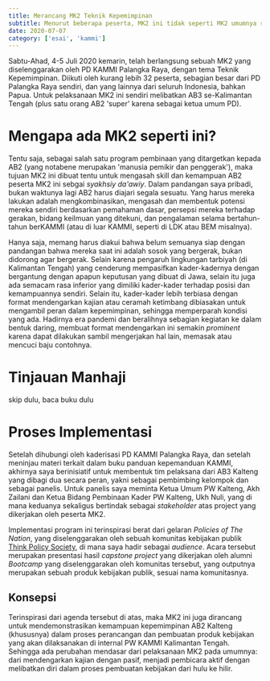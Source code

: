 ```yaml
---
title: Merancang MK2 Teknik Kepemimpinan
subtitle: Menurut beberapa peserta, MK2 ini tidak seperti MK2 umumnya sepanjang era pandemi. Apa yang berbeda?
date: 2020-07-07
category: ['esai', 'kammi']
---
```


Sabtu-Ahad, 4-5 Juli 2020 kemarin, telah berlangsung sebuah MK2 yang diselenggarakan oleh PD KAMMI Palangka Raya, dengan tema Teknik Kepemimpinan. Diikuti oleh kurang lebih 32 peserta, sebagian besar dari PD Palangka Raya sendiri, dan yang lainnya dari seluruh Indonesia, bahkan Papua. Untuk pelaksanaan MK2 ini sendiri melibatkan AB3 se-Kalimantan Tengah (plus satu orang AB2 'super' karena sebagai ketua umum PD).

# Mengapa ada MK2 seperti ini?

Tentu saja, sebagai salah satu program pembinaan yang ditargetkan kepada AB2 (yang notabene merupakan 'manusia pemikir dan penggerak'), maka tujuan MK2 ini dibuat tentu untuk mengasah skill dan kemampuan AB2 peserta MK2 ini sebgai *syakhsiy da'awiy*. Dalam pandangan saya pribadi, bukan waktunya lagi AB2 harus diajari segala sesuatu. Yang harus mereka lakukan adalah mengkombinasikan, mengasah dan membentuk potensi mereka sendiri berdasarkan pemahaman dasar, persepsi mereka terhadap gerakan, bidang keilmuan yang ditekuni, dan pengalaman selama bertahun-tahun berKAMMI (atau di luar KAMMI, seperti di LDK atau BEM misalnya).

Hanya saja, memang harus diakui bahwa belum semuanya siap dengan pandangan bahwa mereka saat ini adalah sosok yang bergerak, bukan didorong agar bergerak. Selain karena pengaruh lingkungan tarbiyah (di Kalimantan Tengah) yang cenderung mempasifkan kader-kadernya dengan bergantung dengan apapun keputusan yang dibuat di Jawa, selain itu juga ada semacam rasa inferior yang dimiliki kader-kader terhadap posisi dan kemampuannya sendiri. Selain itu, kader-kader lebih terbiasa dengan format mendengarkan kajian atau ceramah ketimbang dibiasakan untuk mengambil peran dalam kepemimpinan, sehingga memperparah kondisi yang ada. Hadirnya era pandemi dan beralihnya sebagian kegiatan ke dalam bentuk daring, membuat format mendengarkan ini semakin *prominent* karena dapat dilakukan sambil mengerjakan hal lain, memasak atau mencuci baju contohnya.

# Tinjauan Manhaji

skip dulu, baca buku dulu

# Proses Implementasi

Setelah dihubungi oleh kaderisasi PD KAMMI Palangka Raya, dan setelah meninjau materi terkait dalam buku panduan kepemanduan KAMMI, akhirnya saya berinisiatif untuk membentuk tim pelaksana dari AB3 Kalteng yang dibagi dua secara peran, yakni sebagai pembimbing kelompok dan sebagai panelis. Untuk panelis saya meminta Ketua Umum PW Kalteng, Akh Zailani dan Ketua Bidang Pembinaan Kader PW Kalteng, Ukh Nuli, yang di mana keduanya sekaligus bertindak sebagai *stakeholder* atas project yang dikerjakan oleh peserta MK2.

Implementasi program ini terinspirasi berat dari gelaran *Policies of The Nation*, yang diselenggarakan oleh sebuah komunitas kebijakan publik [Think Policy Society](https://thinkpolicy.id/), di mana saya hadir sebagai *audience*. Acara tersebut merupakan presentasi hasil *capstone project* yang dikerjakan oleh alumni *Bootcamp* yang diselenggarakan oleh komunitas tersebut, yang outputnya merupakan sebuah produk kebijakan publik, sesuai nama komunitasnya.

## Konsepsi

Terinspirasi dari agenda tersebut di atas, maka MK2 ini juga dirancang untuk mendemonstrasikan kemampuan kepemimpinan AB2 Kalteng (khususnya) dalam proses perancangan dan pembuatan produk kebijakan yang akan dilaksanakan di internal PW KAMMI Kalimantan Tengah. Sehingga ada perubahan mendasar dari pelaksanaan MK2 pada umumnya: dari mendengarkan kajian dengan pasif, menjadi pembicara aktif dengan melibatkan diri dalam proses pembuatan kebijakan dari hulu ke hilir.